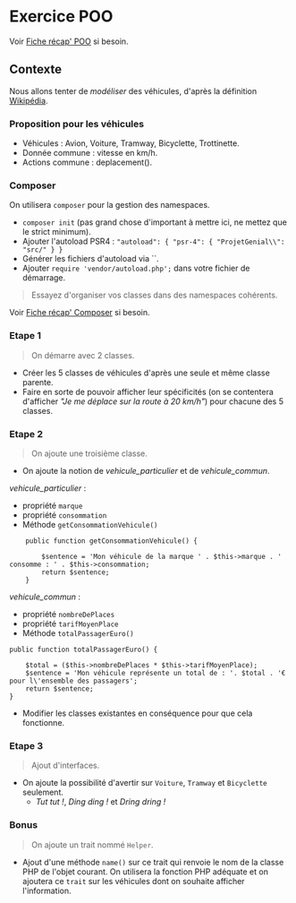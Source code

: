 # Exercice POO

Voir [Fiche récap' POO](../recaps/poo.MD) si besoin.

## Contexte

Nous allons tenter de _modéliser_ des véhicules, d'après la définition [Wikipédia](https://fr.wikipedia.org/wiki/V%C3%A9hicule).

### Proposition pour les véhicules

- Véhicules : Avion, Voiture, Tramway, Bicyclette, Trottinette.
- Donnée commune : vitesse en km/h.
- Actions commune : deplacement().

### Composer

On utilisera `composer` pour la gestion des namespaces.

- `composer init` (pas grand chose d'important à mettre ici, ne mettez que le strict minimum).
- Ajouter l'autoload PSR4 : ```"autoload": {
  "psr-4": {
    "ProjetGenial\\": "src/"
  }
}```
- Générer les fichiers d'autoload via ``.
- Ajouter `require 'vendor/autoload.php';` dans votre fichier de démarrage.

> Essayez d'organiser vos classes dans des namespaces cohérents.

Voir [Fiche récap' Composer](../recaps/composer.md) si besoin.

### Etape 1

> On démarre avec 2 classes.

- Créer les 5 classes de véhicules d'après une seule et même classe parente.
- Faire en sorte de pouvoir afficher leur spécificités (on se contentera d'afficher _"Je me déplace sur la route à 20 km/h"_) pour chacune des 5 classes.

### Etape 2

> On ajoute une troisième classe.

- On ajoute la notion de _vehicule_particulier_ et de _vehicule_commun_.

_vehicule_particulier_  :

- propriété `marque`
- propriété `consommation`
- Méthode `getConsommationVehicule()`

```
    public function getConsommationVehicule() {
        
        $sentence = 'Mon véhicule de la marque ' . $this->marque . ' consomme : ' . $this->consommation;
        return $sentence;
    }
```

_vehicule_commun_  :

- propriété `nombreDePlaces`
- propriété `tarifMoyenPlace`
- Méthode `totalPassagerEuro()`

```
public function totalPassagerEuro() {
    
    $total = ($this->nombreDePlaces * $this->tarifMoyenPlace);
    $sentence = 'Mon véhicule représente un total de : '. $total . '€ pour l\'ensemble des passagers';
    return $sentence;
}
```

- Modifier les classes existantes en conséquence pour que cela fonctionne.

### Etape 3

> Ajout d'interfaces.

- On ajoute la possibilité d'avertir sur `Voiture`, `Tramway` et `Bicyclette` seulement.
    - _Tut tut !_, _Ding ding !_ et _Dring dring !_

### Bonus

> On ajoute un trait nommé `Helper`.

- Ajout d'une méthode `name()` sur ce trait qui renvoie le nom de la classe PHP de l'objet courant. On utilisera la fonction PHP adéquate et on ajoutera ce `trait` sur les véhicules dont on souhaite afficher l'information.
